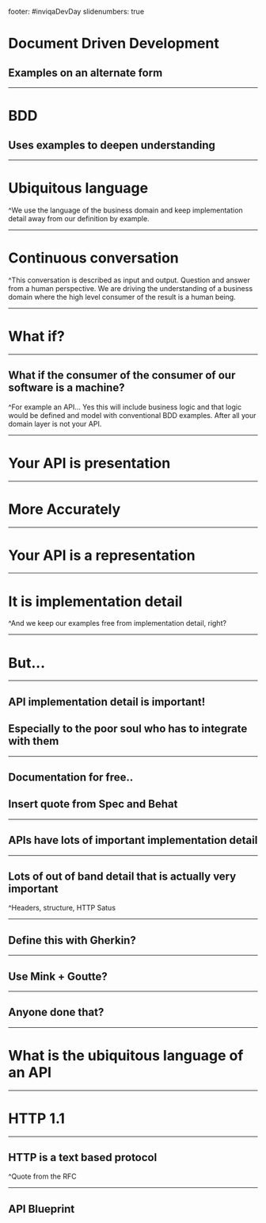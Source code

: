 footer: #inviqaDevDay
slidenumbers: true

# Document Driven Development
## Examples on an alternate form

---

# BDD
## Uses examples to deepen understanding

---

# Ubiquitous language

^We use the language of the business domain and keep implementation detail away from our definition by example.

---

# Continuous conversation

^This conversation is described as input and output. Question and answer from a human perspective. We are driving the understanding of a business domain where the high level consumer of the result is a human being.

---

# What if?

---

## What if the consumer of the consumer of our software is a machine?

^For example an API... Yes this will include business logic and that logic would be defined and model with conventional BDD examples. After all your domain layer is not your API.

---

# Your API is presentation

---

# More Accurately

---

# Your API is a representation

---

# It is implementation detail

^And we keep our examples free from implementation detail, right?

---

# But...

---

## API implementation detail is important!
## Especially to the poor soul who has to integrate with them

---

## Documentation for free..
## Insert quote from Spec and Behat

---

## APIs have lots of important implementation detail

---

## Lots of out of band detail that is actually very important

^Headers, structure, HTTP Satus

---

## Define this with Gherkin?

---

## Use Mink + Goutte?

---

## Anyone done that?

---

# What is the ubiquitous language of an API

---

# HTTP 1.1

---

## HTTP is a text based protocol

^Quote from the RFC

---

## API Blueprint
